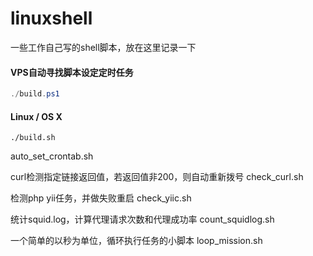 # linuxshell
一些工作自己写的shell脚本，放在这里记录一下

#### VPS自动寻找脚本设定定时任务

```powershell
./build.ps1
```

#### Linux / OS X

```console
./build.sh
```


auto_set_crontab.sh

curl检测指定链接返回值，若返回值非200，则自动重新拨号
check_curl.sh

检测php yii任务，并做失败重启
check_yiic.sh

统计squid.log，计算代理请求次数和代理成功率
count_squidlog.sh

一个简单的以秒为单位，循环执行任务的小脚本
loop_mission.sh
